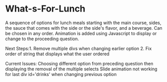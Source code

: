 # What-s-For-Lunch

A sequence of options for lunch meals starting with the main course, sides, the sauce that comes with the side or the side's flavor, and a beverage. Can be chosen in any order. Animation is added using Javascript to display or change to the proceeding question. 

Next Steps:1. Remove multiple divs when changing earlier option
2. Fix order of string that displays what the user ordered

Current Issues: 
Choosing different option from preceding question then displaying the removal of the multiple selects
Slide animation not working for last div id='drinks' when changing previous option
